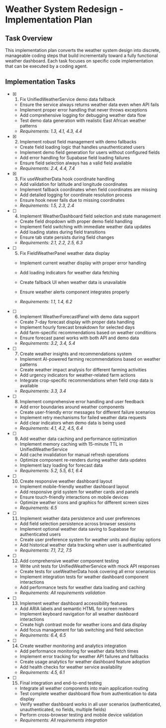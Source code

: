 # Weather System Redesign - Implementation Plan

## Task Overview

This implementation plan converts the weather system design into discrete, manageable coding steps that build incrementally toward a fully functional weather dashboard. Each task focuses on specific code implementation that can be executed by a coding agent.

## Implementation Tasks

- [x] 1. Fix UnifiedWeatherService demo data fallback


  - Ensure the service always returns weather data even when API fails
  - Implement proper error handling that never throws exceptions
  - Add comprehensive logging for debugging weather data flow
  - Test demo data generation with realistic East African weather patterns
  - _Requirements: 1.3, 4.1, 4.3, 4.4_


- [x] 2. Implement robust field management with demo fallbacks


  - Create field loading logic that handles unauthenticated users
  - Implement demo field generation for users without configured fields
  - Add error handling for Supabase field loading failures
  - Ensure field selection always has a valid field available
  - _Requirements: 2.4, 4.4, 7.4_

- [x] 3. Fix useWeatherData hook coordinate handling

  - Add validation for latitude and longitude coordinates
  - Implement fallback coordinates when field coordinates are missing
  - Add detailed logging for coordinate resolution process
  - Ensure hook never fails due to missing coordinates
  - _Requirements: 1.5, 2.3, 2.4_


- [ ] 4. Implement WeatherDashboard field selection and state management
  - Create field dropdown with proper demo field handling
  - Implement field switching with immediate weather data updates
  - Add loading states during field transitions
  - Ensure tab state persists during field changes
  - _Requirements: 2.1, 2.2, 2.5, 6.3_



- [ ] 5. Fix FieldWeatherPanel weather data display
  - Implement current weather display with proper error handling
  - Add loading indicators for weather data fetching
  - Create fallback UI when weather data is unavailable



  - Ensure weather alerts component integrates properly
  - _Requirements: 1.1, 1.4, 6.2_

- [ ] 6. Implement WeatherForecastPanel with demo data support
  - Create 7-day forecast display with proper data handling
  - Implement hourly forecast breakdown for selected days
  - Add farm-specific recommendations based on weather conditions
  - Ensure forecast panel works with both API and demo data
  - _Requirements: 3.2, 3.4, 5.4_

- [ ] 7. Create weather insights and recommendations system
  - Implement AI-powered farming recommendations based on weather patterns
  - Create weather impact analysis for different farming activities
  - Add urgency indicators for weather-related farm actions
  - Integrate crop-specific recommendations when field crop data is available
  - _Requirements: 3.3, 3.4_

- [ ] 8. Implement comprehensive error handling and user feedback
  - Add error boundaries around weather components
  - Create user-friendly error messages for different failure scenarios
  - Implement retry mechanisms for failed weather data requests
  - Add clear indicators when demo data is being used
  - _Requirements: 4.1, 4.2, 4.5, 6.4_

- [ ] 9. Add weather data caching and performance optimization
  - Implement memory caching with 15-minute TTL in UnifiedWeatherService
  - Add cache invalidation for manual refresh operations
  - Optimize component re-renders during weather data updates
  - Implement lazy loading for forecast data
  - _Requirements: 5.2, 5.5, 6.1, 6.4_

- [ ] 10. Create responsive weather dashboard layout
  - Implement mobile-friendly weather dashboard layout
  - Add responsive grid system for weather cards and panels
  - Ensure touch-friendly interactions on mobile devices
  - Optimize weather icons and graphics for different screen sizes
  - _Requirements: 6.5_

- [ ] 11. Implement weather data persistence and user preferences
  - Add field selection persistence across browser sessions
  - Implement optional weather data saving to Supabase for authenticated users
  - Create user preference system for weather units and display options
  - Add historical weather data tracking when user is authenticated
  - _Requirements: 7.1, 7.2, 7.5_

- [ ] 12. Add comprehensive weather component testing
  - Write unit tests for UnifiedWeatherService with mock API responses
  - Create tests for useWeatherData hook covering all error scenarios
  - Implement integration tests for weather dashboard component interactions
  - Add performance tests for weather data loading and caching
  - _Requirements: All requirements validation_

- [ ] 13. Implement weather dashboard accessibility features
  - Add ARIA labels and semantic HTML for screen readers
  - Implement keyboard navigation for all weather dashboard interactions
  - Create high contrast mode for weather icons and data display
  - Add focus management for tab switching and field selection
  - _Requirements: 6.4, 6.5_

- [ ] 14. Create weather monitoring and analytics integration
  - Add performance monitoring for weather data fetch times
  - Implement error tracking for weather API failures and fallbacks
  - Create usage analytics for weather dashboard feature adoption
  - Add health checks for weather service availability
  - _Requirements: 4.5, 6.1_

- [ ] 15. Final integration and end-to-end testing
  - Integrate all weather components into main application routing
  - Test complete weather dashboard flow from authentication to data display
  - Verify weather dashboard works in all user scenarios (authenticated, unauthenticated, no fields, multiple fields)
  - Perform cross-browser testing and mobile device validation
  - _Requirements: All requirements integration_